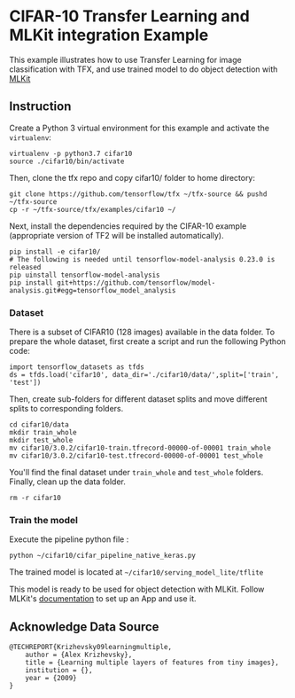 
# CIFAR-10 Transfer Learning and MLKit integration Example
This example illustrates how to use Transfer Learning for image classification with TFX, and use trained model to do object detection with [MLKit](https://developers.google.com/ml-kit)

## Instruction

Create a Python 3 virtual environment for this example and activate the
`virtualenv`:

```
virtualenv -p python3.7 cifar10
source ./cifar10/bin/activate
```

Then, clone the tfx repo and copy cifar10/ folder to home directory:

```
git clone https://github.com/tensorflow/tfx ~/tfx-source && pushd ~/tfx-source
cp -r ~/tfx-source/tfx/examples/cifar10 ~/
```

Next, install the dependencies required by the CIFAR-10 example (appropriate
version of TF2 will be installed automatically).

```
pip install -e cifar10/
# The following is needed until tensorflow-model-analysis 0.23.0 is released
pip uinstall tensorflow-model-analysis
pip install git+https://github.com/tensorflow/model-analysis.git#egg=tensorflow_model_analysis
```

### Dataset
There is a subset of CIFAR10 (128 images) available in the data folder. To prepare the whole dataset, first create a script and run the following Python code:
```
import tensorflow_datasets as tfds
ds = tfds.load('cifar10', data_dir='./cifar10/data/',split=['train', 'test'])
```
Then, create sub-folders for different dataset splits and move different splits to corresponding folders.
```
cd cifar10/data
mkdir train_whole
mkdir test_whole
mv cifar10/3.0.2/cifar10-train.tfrecord-00000-of-00001 train_whole
mv cifar10/3.0.2/cifar10-test.tfrecord-00000-of-00001 test_whole
```
You'll find the final dataset under `train_whole` and `test_whole` folders.
Finally, clean up the data folder.
```
rm -r cifar10
```
### Train the model
Execute the pipeline python file :
```
python ~/cifar10/cifar_pipeline_native_keras.py
```
The trained model is located at `~/cifar10/serving_model_lite/tflite`

This model is ready to be used for object detection with MLKit. Follow MLKit's [documentation](https://developers.google.com/ml-kit/vision/object-detection/custom-models/android)  to set up an App and use it. 
## Acknowledge Data Source
```
@TECHREPORT{Krizhevsky09learningmultiple,
    author = {Alex Krizhevsky},
    title = {Learning multiple layers of features from tiny images},
    institution = {},
    year = {2009}
}
```